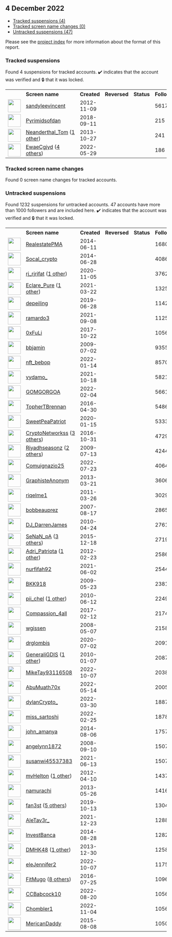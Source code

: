 ##  4 December 2022

* [Tracked suspensions (4)](#tracked-suspensions)
* [Tracked screen name changes (0)](#tracked-screen-name-changes)
* [Untracked suspensions (47)](#untracked-suspensions)

Please see the [project index](https://github.com/travisbrown/twitter-watch) for more information about the format of this report.

### Tracked suspensions

Found 4 suspensions for tracked accounts.
  ✔️ indicates that the account was verified and 🔒 that it was locked.

<table>
    <tr>
        <th></th>
        <th align="left">Screen name</th>
        <th align="left">Created</th>
        <th align="left">Reversed</th>
        <th align="left">Status</th>
        <th align="left">Followers</th>
        <th align="left">Ranking</th></tr>
    </tr>
        <tr>
            <td><a href="https://twitter.com/intent/user?user_id=936858992">
                <img src="https://pbs.twimg.com/profile_images/1564081472411156481/ye0qrDYK_normal.jpg" width="40px" height="40px" align="center"/></a>
            </td>
            <td>
                <a href="https://twitter.com/sandyleevincent">sandyleevincent</a></td>
            <td>2012-11-09</td>
            <td></td>
            <td align="center"></td>
            <td>56178</td>
            <td>11072</td>
        </tr>
        <tr>
            <td><a href="https://twitter.com/intent/user?user_id=1039570924075405318">
                <img src="https://pbs.twimg.com/profile_images/1597848239218229249/ddiu7h_f_normal.jpg" width="40px" height="40px" align="center"/></a>
            </td>
            <td>
                <a href="https://twitter.com/Pyrimidsofdan">Pyrimidsofdan</a></td>
            <td>2018-09-11</td>
            <td></td>
            <td align="center"></td>
            <td>215</td>
            <td>23866</td>
        </tr>
        <tr>
            <td><a href="https://twitter.com/intent/user?user_id=2158344853">
                <img src="https://pbs.twimg.com/profile_images/1582982047534092289/7XHNVzfW_normal.jpg" width="40px" height="40px" align="center"/></a>
            </td>
            <td>
                <a href="https://twitter.com/Neanderthal_Tom">Neanderthal_Tom</a>&nbsp;(<a href="https://api.memory.lol/v1/tw/id/2158344853">1 other</a>)&nbsp;</td>
            <td>2013-10-27</td>
            <td></td>
            <td align="center"></td>
            <td>241</td>
            <td>43845</td>
        </tr>
        <tr>
            <td><a href="https://twitter.com/intent/user?user_id=1530835160047951872">
                <img src="https://pbs.twimg.com/profile_images/1576728817774772224/Zaz-R_0m_normal.jpg" width="40px" height="40px" align="center"/></a>
            </td>
            <td>
                <a href="https://twitter.com/EwaeCgjyd">EwaeCgjyd</a>&nbsp;(<a href="https://api.memory.lol/v1/tw/id/1530835160047951872">4 others</a>)&nbsp;</td>
            <td>2022-05-29</td>
            <td></td>
            <td align="center"></td>
            <td>186</td>
            <td>60200</td>
        </tr></table>

### Tracked screen name changes

Found 0 screen name changes for tracked accounts.

### Untracked suspensions

Found 1232 suspensions for untracked accounts.
47 accounts have more than 1000 followers and are included here.
  ✔️ indicates that the account was verified and 🔒 that it was locked.

<table>
    <tr>
        <th></th>
        <th align="left">Screen name</th>
        <th align="left">Created</th>
        <th align="left">Reversed</th>
        <th align="left">Status</th>
        <th align="left">Followers</th>
    </tr>
        <tr>
            <td><a href="https://twitter.com/intent/user?user_id=2561582418">
                <img src="https://pbs.twimg.com/profile_images/476754269953982464/jTL9EO1l_normal.jpeg" width="40px" height="40px" align="center"/></a>
            </td>
            <td>
                <a href="https://twitter.com/RealestatePMA">RealestatePMA</a></td>
            <td>2014-06-11</td>
            <td></td>
            <td align="center"></td>
            <td>168099</td>
        </tr>
        <tr>
            <td><a href="https://twitter.com/intent/user?user_id=2593604311">
                <img src="https://pbs.twimg.com/profile_images/1596395554795388928/gAOQbD5S_normal.jpg" width="40px" height="40px" align="center"/></a>
            </td>
            <td>
                <a href="https://twitter.com/Socal_crypto">Socal_crypto</a></td>
            <td>2014-06-28</td>
            <td></td>
            <td align="center"></td>
            <td>40864</td>
        </tr>
        <tr>
            <td><a href="https://twitter.com/intent/user?user_id=1324340711601315841">
                <img src="https://pbs.twimg.com/profile_images/1564333369810649088/nYbj1NKI_normal.jpg" width="40px" height="40px" align="center"/></a>
            </td>
            <td>
                <a href="https://twitter.com/rj_rjrifat">rj_rjrifat</a>&nbsp;(<a href="https://api.memory.lol/v1/tw/id/1324340711601315841">1 other</a>)&nbsp;</td>
            <td>2020-11-05</td>
            <td></td>
            <td align="center"></td>
            <td>37628</td>
        </tr>
        <tr>
            <td><a href="https://twitter.com/intent/user?user_id=1374099132382474241">
                <img src="https://pbs.twimg.com/profile_images/1583916407611305984/V7D46QuK_normal.jpg" width="40px" height="40px" align="center"/></a>
            </td>
            <td>
                <a href="https://twitter.com/Eclare_Pure">Eclare_Pure</a>&nbsp;(<a href="https://api.memory.lol/v1/tw/id/1374099132382474241">1 other</a>)&nbsp;</td>
            <td>2021-03-22</td>
            <td></td>
            <td align="center"></td>
            <td>13250</td>
        </tr>
        <tr>
            <td><a href="https://twitter.com/intent/user?user_id=1144699370086047747">
                <img src="https://pbs.twimg.com/profile_images/1465821453669085188/YEgKmkRn_normal.jpg" width="40px" height="40px" align="center"/></a>
            </td>
            <td>
                <a href="https://twitter.com/depeiling">depeiling</a></td>
            <td>2019-06-28</td>
            <td></td>
            <td align="center"></td>
            <td>11421</td>
        </tr>
        <tr>
            <td><a href="https://twitter.com/intent/user?user_id=1435638793688829952">
                <img src="https://pbs.twimg.com/profile_images/1593476753527300098/Z_5MCyRB_normal.jpg" width="40px" height="40px" align="center"/></a>
            </td>
            <td>
                <a href="https://twitter.com/ramardo3">ramardo3</a></td>
            <td>2021-09-08</td>
            <td></td>
            <td align="center"></td>
            <td>11255</td>
        </tr>
        <tr>
            <td><a href="https://twitter.com/intent/user?user_id=922093971635146752">
                <img src="https://pbs.twimg.com/profile_images/1499390714542981122/dJF_0gc6_normal.jpg" width="40px" height="40px" align="center"/></a>
            </td>
            <td>
                <a href="https://twitter.com/0xFuLi">0xFuLi</a></td>
            <td>2017-10-22</td>
            <td></td>
            <td align="center"></td>
            <td>10560</td>
        </tr>
        <tr>
            <td><a href="https://twitter.com/intent/user?user_id=53159938">
                <img src="https://pbs.twimg.com/profile_images/1580723160613146624/oycuBC-0_normal.jpg" width="40px" height="40px" align="center"/></a>
            </td>
            <td>
                <a href="https://twitter.com/bbjamin">bbjamin</a></td>
            <td>2009-07-02</td>
            <td></td>
            <td align="center"></td>
            <td>9355</td>
        </tr>
        <tr>
            <td><a href="https://twitter.com/intent/user?user_id=1481922599295012867">
                <img src="https://pbs.twimg.com/profile_images/1520393928188448768/GNVudcN7_normal.jpg" width="40px" height="40px" align="center"/></a>
            </td>
            <td>
                <a href="https://twitter.com/nft_bebop">nft_bebop</a></td>
            <td>2022-01-14</td>
            <td></td>
            <td align="center"></td>
            <td>8570</td>
        </tr>
        <tr>
            <td><a href="https://twitter.com/intent/user?user_id=1449941836034822144">
                <img src="https://pbs.twimg.com/profile_images/1597534373393600512/RYPSoq1U_normal.jpg" width="40px" height="40px" align="center"/></a>
            </td>
            <td>
                <a href="https://twitter.com/vydamo_">vydamo_</a></td>
            <td>2021-10-18</td>
            <td></td>
            <td align="center"></td>
            <td>5821</td>
        </tr>
        <tr>
            <td><a href="https://twitter.com/intent/user?user_id=1489704869632131083">
                <img src="https://pbs.twimg.com/profile_images/1528604691969581057/fV4LA05O_normal.jpg" width="40px" height="40px" align="center"/></a>
            </td>
            <td>
                <a href="https://twitter.com/GOMGORGOA">GOMGORGOA</a></td>
            <td>2022-02-04</td>
            <td></td>
            <td align="center"></td>
            <td>5661</td>
        </tr>
        <tr>
            <td><a href="https://twitter.com/intent/user?user_id=726233970426273792">
                <img src="https://pbs.twimg.com/profile_images/1593668979486126080/87OXyhEZ_normal.jpg" width="40px" height="40px" align="center"/></a>
            </td>
            <td>
                <a href="https://twitter.com/TopherTBrennan">TopherTBrennan</a></td>
            <td>2016-04-30</td>
            <td></td>
            <td align="center"></td>
            <td>5486</td>
        </tr>
        <tr>
            <td><a href="https://twitter.com/intent/user?user_id=1217545498640384002">
                <img src="https://pbs.twimg.com/profile_images/1231732420128526339/LCbwzyJT_normal.jpg" width="40px" height="40px" align="center"/></a>
            </td>
            <td>
                <a href="https://twitter.com/SweetPeaPatriot">SweetPeaPatriot</a></td>
            <td>2020-01-15</td>
            <td></td>
            <td align="center"></td>
            <td>5333</td>
        </tr>
        <tr>
            <td><a href="https://twitter.com/intent/user?user_id=793151549480505344">
                <img src="https://pbs.twimg.com/profile_images/1580836438551453698/bbnUfFiR_normal.jpg" width="40px" height="40px" align="center"/></a>
            </td>
            <td>
                <a href="https://twitter.com/CryptoNetworkss">CryptoNetworkss</a>&nbsp;(<a href="https://api.memory.lol/v1/tw/id/793151549480505344">3 others</a>)&nbsp;</td>
            <td>2016-10-31</td>
            <td></td>
            <td align="center"></td>
            <td>4729</td>
        </tr>
        <tr>
            <td><a href="https://twitter.com/intent/user?user_id=56418097">
                <img src="https://pbs.twimg.com/profile_images/1580246517599830025/rDZyD0g0_normal.png" width="40px" height="40px" align="center"/></a>
            </td>
            <td>
                <a href="https://twitter.com/Riyadhseasonz">Riyadhseasonz</a>&nbsp;(<a href="https://api.memory.lol/v1/tw/id/56418097">2 others</a>)&nbsp;</td>
            <td>2009-07-13</td>
            <td></td>
            <td align="center"></td>
            <td>4244</td>
        </tr>
        <tr>
            <td><a href="https://twitter.com/intent/user?user_id=1550810170535591938">
                <img src="https://pbs.twimg.com/profile_images/1550851431783174145/4ZfBFH9f_normal.jpg" width="40px" height="40px" align="center"/></a>
            </td>
            <td>
                <a href="https://twitter.com/Comuignazio25">Comuignazio25</a></td>
            <td>2022-07-23</td>
            <td></td>
            <td align="center"></td>
            <td>4064</td>
        </tr>
        <tr>
            <td><a href="https://twitter.com/intent/user?user_id=1286846581">
                <img src="https://pbs.twimg.com/profile_images/1583731877533327360/cIyaAeX7_normal.jpg" width="40px" height="40px" align="center"/></a>
            </td>
            <td>
                <a href="https://twitter.com/GraphisteAnonym">GraphisteAnonym</a></td>
            <td>2013-03-21</td>
            <td></td>
            <td align="center"></td>
            <td>3606</td>
        </tr>
        <tr>
            <td><a href="https://twitter.com/intent/user?user_id=272629801">
                <img src="https://pbs.twimg.com/profile_images/1392609594598428679/_Ojhm1b6_normal.jpg" width="40px" height="40px" align="center"/></a>
            </td>
            <td>
                <a href="https://twitter.com/riqelme1">riqelme1</a></td>
            <td>2011-03-26</td>
            <td></td>
            <td align="center"></td>
            <td>3029</td>
        </tr>
        <tr>
            <td><a href="https://twitter.com/intent/user?user_id=8251132">
                <img src="https://pbs.twimg.com/profile_images/1579117176514134019/uEN-6QRD_normal.jpg" width="40px" height="40px" align="center"/></a>
            </td>
            <td>
                <a href="https://twitter.com/bobbeauprez">bobbeauprez</a></td>
            <td>2007-08-17</td>
            <td></td>
            <td align="center"></td>
            <td>2865</td>
        </tr>
        <tr>
            <td><a href="https://twitter.com/intent/user?user_id=136678885">
                <img src="https://pbs.twimg.com/profile_images/1502696549046005760/3ioRQK5v_normal.jpg" width="40px" height="40px" align="center"/></a>
            </td>
            <td>
                <a href="https://twitter.com/DJ_DarrenJames">DJ_DarrenJames</a></td>
            <td>2010-04-24</td>
            <td></td>
            <td align="center"></td>
            <td>2761</td>
        </tr>
        <tr>
            <td><a href="https://twitter.com/intent/user?user_id=4520538478">
                <img src="https://pbs.twimg.com/profile_images/1553003820254380034/rhPp7emT_normal.jpg" width="40px" height="40px" align="center"/></a>
            </td>
            <td>
                <a href="https://twitter.com/SeNaN_pA">SeNaN_pA</a>&nbsp;(<a href="https://api.memory.lol/v1/tw/id/4520538478">3 others</a>)&nbsp;</td>
            <td>2015-12-18</td>
            <td></td>
            <td align="center"></td>
            <td>2719</td>
        </tr>
        <tr>
            <td><a href="https://twitter.com/intent/user?user_id=500533339">
                <img src="https://pbs.twimg.com/profile_images/1362896029952147458/6NI8WmMh_normal.jpg" width="40px" height="40px" align="center"/></a>
            </td>
            <td>
                <a href="https://twitter.com/Adri_Patriota">Adri_Patriota</a>&nbsp;(<a href="https://api.memory.lol/v1/tw/id/500533339">1 other</a>)&nbsp;</td>
            <td>2012-02-23</td>
            <td></td>
            <td align="center"></td>
            <td>2586</td>
        </tr>
        <tr>
            <td><a href="https://twitter.com/intent/user?user_id=1399906286964150273">
                <img src="https://pbs.twimg.com/profile_images/1399906503692144640/YALjV7vE_normal.jpg" width="40px" height="40px" align="center"/></a>
            </td>
            <td>
                <a href="https://twitter.com/nurfifah92">nurfifah92</a></td>
            <td>2021-06-02</td>
            <td></td>
            <td align="center"></td>
            <td>2544</td>
        </tr>
        <tr>
            <td><a href="https://twitter.com/intent/user?user_id=42055453">
                <img src="https://pbs.twimg.com/profile_images/378800000329779638/b02ba9139aea69a31694fdf34c163bc9_normal.jpeg" width="40px" height="40px" align="center"/></a>
            </td>
            <td>
                <a href="https://twitter.com/BKK918">BKK918</a></td>
            <td>2009-05-23</td>
            <td></td>
            <td align="center"></td>
            <td>2381</td>
        </tr>
        <tr>
            <td><a href="https://twitter.com/intent/user?user_id=154805444">
                <img src="https://pbs.twimg.com/profile_images/1596902028416282624/cFfQcMWM_normal.jpg" width="40px" height="40px" align="center"/></a>
            </td>
            <td>
                <a href="https://twitter.com/pii_chel">pii_chel</a>&nbsp;(<a href="https://api.memory.lol/v1/tw/id/154805444">1 other</a>)&nbsp;</td>
            <td>2010-06-12</td>
            <td></td>
            <td align="center"></td>
            <td>2249</td>
        </tr>
        <tr>
            <td><a href="https://twitter.com/intent/user?user_id=830656158218100736">
                <img src="https://pbs.twimg.com/profile_images/982119403121594368/9hTyFJRh_normal.jpg" width="40px" height="40px" align="center"/></a>
            </td>
            <td>
                <a href="https://twitter.com/Compassion_4all">Compassion_4all</a></td>
            <td>2017-02-12</td>
            <td></td>
            <td align="center"></td>
            <td>2174</td>
        </tr>
        <tr>
            <td><a href="https://twitter.com/intent/user?user_id=14691924">
                <img src="https://pbs.twimg.com/profile_images/482048528370266112/hu3UgMjw_normal.jpeg" width="40px" height="40px" align="center"/></a>
            </td>
            <td>
                <a href="https://twitter.com/wgissen">wgissen</a></td>
            <td>2008-05-07</td>
            <td></td>
            <td align="center"></td>
            <td>2158</td>
        </tr>
        <tr>
            <td><a href="https://twitter.com/intent/user?user_id=1278815890537172994">
                <img src="https://pbs.twimg.com/profile_images/1579108339694419969/ptM7fDgL_normal.jpg" width="40px" height="40px" align="center"/></a>
            </td>
            <td>
                <a href="https://twitter.com/drglombis">drglombis</a></td>
            <td>2020-07-02</td>
            <td></td>
            <td align="center"></td>
            <td>2091</td>
        </tr>
        <tr>
            <td><a href="https://twitter.com/intent/user?user_id=102700036">
                <img src="https://pbs.twimg.com/profile_images/1408684721597562881/YWPIU-Yv_normal.jpg" width="40px" height="40px" align="center"/></a>
            </td>
            <td>
                <a href="https://twitter.com/GeneraliGDIS">GeneraliGDIS</a>&nbsp;(<a href="https://api.memory.lol/v1/tw/id/102700036">1 other</a>)&nbsp;</td>
            <td>2010-01-07</td>
            <td></td>
            <td align="center"></td>
            <td>2087</td>
        </tr>
        <tr>
            <td><a href="https://twitter.com/intent/user?user_id=1578434830835937281">
                <img src="https://pbs.twimg.com/profile_images/1589672678457327617/RGmJHZ_K_normal.jpg" width="40px" height="40px" align="center"/></a>
            </td>
            <td>
                <a href="https://twitter.com/MikeTay93116508">MikeTay93116508</a></td>
            <td>2022-10-07</td>
            <td></td>
            <td align="center"></td>
            <td>2038</td>
        </tr>
        <tr>
            <td><a href="https://twitter.com/intent/user?user_id=1525613175185584128">
                <img src="https://pbs.twimg.com/profile_images/1525620459055812612/kGJEPrt8_normal.jpg" width="40px" height="40px" align="center"/></a>
            </td>
            <td>
                <a href="https://twitter.com/AbuMuath70x">AbuMuath70x</a></td>
            <td>2022-05-14</td>
            <td></td>
            <td align="center"></td>
            <td>2005</td>
        </tr>
        <tr>
            <td><a href="https://twitter.com/intent/user?user_id=1509221747731714052">
                <img src="https://pbs.twimg.com/profile_images/1509222351556251664/uPC_1KP0_normal.jpg" width="40px" height="40px" align="center"/></a>
            </td>
            <td>
                <a href="https://twitter.com/dylanCrypto_">dylanCrypto_</a></td>
            <td>2022-03-30</td>
            <td></td>
            <td align="center"></td>
            <td>1887</td>
        </tr>
        <tr>
            <td><a href="https://twitter.com/intent/user?user_id=1497009201092116480">
                <img src="https://pbs.twimg.com/profile_images/1497062686374473731/kAf6ZsXV_normal.jpg" width="40px" height="40px" align="center"/></a>
            </td>
            <td>
                <a href="https://twitter.com/miss_sartoshi">miss_sartoshi</a></td>
            <td>2022-02-25</td>
            <td></td>
            <td align="center"></td>
            <td>1878</td>
        </tr>
        <tr>
            <td><a href="https://twitter.com/intent/user?user_id=2735057771">
                <img src="https://pbs.twimg.com/profile_images/1575421130059440128/ya2C7S9k_normal.png" width="40px" height="40px" align="center"/></a>
            </td>
            <td>
                <a href="https://twitter.com/john_amanya">john_amanya</a></td>
            <td>2014-08-06</td>
            <td></td>
            <td align="center"></td>
            <td>1757</td>
        </tr>
        <tr>
            <td><a href="https://twitter.com/intent/user?user_id=16217028">
                <img src="https://pbs.twimg.com/profile_images/1575687088129048576/fv5Px7Bb_normal.jpg" width="40px" height="40px" align="center"/></a>
            </td>
            <td>
                <a href="https://twitter.com/angelynn1872">angelynn1872</a></td>
            <td>2008-09-10</td>
            <td></td>
            <td align="center"></td>
            <td>1507</td>
        </tr>
        <tr>
            <td><a href="https://twitter.com/intent/user?user_id=1404070573651726338">
                <img src="https://pbs.twimg.com/profile_images/1404071103346221059/QMwKE33j_normal.jpg" width="40px" height="40px" align="center"/></a>
            </td>
            <td>
                <a href="https://twitter.com/susanwi45537383">susanwi45537383</a></td>
            <td>2021-06-13</td>
            <td></td>
            <td align="center"></td>
            <td>1507</td>
        </tr>
        <tr>
            <td><a href="https://twitter.com/intent/user?user_id=549738069">
                <img src="https://pbs.twimg.com/profile_images/650185971825266688/G5sy08Pe_normal.jpg" width="40px" height="40px" align="center"/></a>
            </td>
            <td>
                <a href="https://twitter.com/mvHelton">mvHelton</a>&nbsp;(<a href="https://api.memory.lol/v1/tw/id/549738069">1 other</a>)&nbsp;</td>
            <td>2012-04-10</td>
            <td></td>
            <td align="center"></td>
            <td>1437</td>
        </tr>
        <tr>
            <td><a href="https://twitter.com/intent/user?user_id=1458777534">
                <img src="https://pbs.twimg.com/profile_images/1452343884911104009/khEb2qng_normal.jpg" width="40px" height="40px" align="center"/></a>
            </td>
            <td>
                <a href="https://twitter.com/namurachi">namurachi</a></td>
            <td>2013-05-26</td>
            <td></td>
            <td align="center"></td>
            <td>1416</td>
        </tr>
        <tr>
            <td><a href="https://twitter.com/intent/user?user_id=1183519931406508032">
                <img src="https://pbs.twimg.com/profile_images/1584255165850595328/JVznLShK_normal.jpg" width="40px" height="40px" align="center"/></a>
            </td>
            <td>
                <a href="https://twitter.com/fan3st">fan3st</a>&nbsp;(<a href="https://api.memory.lol/v1/tw/id/1183519931406508032">5 others</a>)&nbsp;</td>
            <td>2019-10-13</td>
            <td></td>
            <td align="center"></td>
            <td>1304</td>
        </tr>
        <tr>
            <td><a href="https://twitter.com/intent/user?user_id=1474010549428142089">
                <img src="https://pbs.twimg.com/profile_images/1583560076450742273/5kHgLgiz_normal.jpg" width="40px" height="40px" align="center"/></a>
            </td>
            <td>
                <a href="https://twitter.com/AleTav3r_">AleTav3r_</a></td>
            <td>2021-12-23</td>
            <td></td>
            <td align="center"></td>
            <td>1288</td>
        </tr>
        <tr>
            <td><a href="https://twitter.com/intent/user?user_id=2776374967">
                <img src="https://pbs.twimg.com/profile_images/511463648573657088/zzopvz5a_normal.png" width="40px" height="40px" align="center"/></a>
            </td>
            <td>
                <a href="https://twitter.com/InvestBanca">InvestBanca</a></td>
            <td>2014-08-28</td>
            <td></td>
            <td align="center"></td>
            <td>1282</td>
        </tr>
        <tr>
            <td><a href="https://twitter.com/intent/user?user_id=2251800304">
                <img src="https://pbs.twimg.com/profile_images/1596287036016758787/u9wy8CNg_normal.jpg" width="40px" height="40px" align="center"/></a>
            </td>
            <td>
                <a href="https://twitter.com/DMHK48">DMHK48</a>&nbsp;(<a href="https://api.memory.lol/v1/tw/id/2251800304">1 other</a>)&nbsp;</td>
            <td>2013-12-30</td>
            <td></td>
            <td align="center"></td>
            <td>1258</td>
        </tr>
        <tr>
            <td><a href="https://twitter.com/intent/user?user_id=1578347301092851713">
                <img src="https://pbs.twimg.com/profile_images/1578347486141374466/ADw24laM_normal.jpg" width="40px" height="40px" align="center"/></a>
            </td>
            <td>
                <a href="https://twitter.com/eleJennifer2">eleJennifer2</a></td>
            <td>2022-10-07</td>
            <td></td>
            <td align="center"></td>
            <td>1175</td>
        </tr>
        <tr>
            <td><a href="https://twitter.com/intent/user?user_id=757676529094529024">
                <img src="https://pbs.twimg.com/profile_images/1598030705132462080/q2TWQ9xN_normal.jpg" width="40px" height="40px" align="center"/></a>
            </td>
            <td>
                <a href="https://twitter.com/FitMugo">FitMugo</a>&nbsp;(<a href="https://api.memory.lol/v1/tw/id/757676529094529024">8 others</a>)&nbsp;</td>
            <td>2016-07-25</td>
            <td></td>
            <td align="center"></td>
            <td>1096</td>
        </tr>
        <tr>
            <td><a href="https://twitter.com/intent/user?user_id=1560822237959053312">
                <img src="https://pbs.twimg.com/profile_images/1560823890464518144/a0Z85HhK_normal.jpg" width="40px" height="40px" align="center"/></a>
            </td>
            <td>
                <a href="https://twitter.com/CCBabcock10">CCBabcock10</a></td>
            <td>2022-08-20</td>
            <td></td>
            <td align="center"></td>
            <td>1056</td>
        </tr>
        <tr>
            <td><a href="https://twitter.com/intent/user?user_id=1588628889068257281">
                <img src="https://pbs.twimg.com/profile_images/1596320966665183232/xOkvY_E__normal.jpg" width="40px" height="40px" align="center"/></a>
            </td>
            <td>
                <a href="https://twitter.com/Chombler1">Chombler1</a></td>
            <td>2022-11-04</td>
            <td></td>
            <td align="center"></td>
            <td>1056</td>
        </tr>
        <tr>
            <td><a href="https://twitter.com/intent/user?user_id=3409288473">
                <img src="https://pbs.twimg.com/profile_images/1584616608793853958/baYYA-pa_normal.jpg" width="40px" height="40px" align="center"/></a>
            </td>
            <td>
                <a href="https://twitter.com/MericanDaddy">MericanDaddy</a></td>
            <td>2015-08-08</td>
            <td></td>
            <td align="center"></td>
            <td>1050</td>
        </tr></table>
